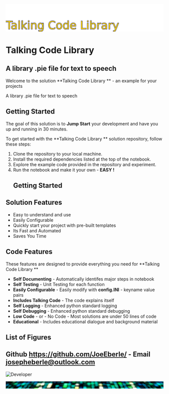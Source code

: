 ![Image image_filename](solution_sign.png)
    
# Talking Code Library  

## A library .pie file for text to speech 

    
Welcome to the solution **Talking Code Library ** - an example for your projects

A library .pie file for text to speech 

## Getting Started

The goal of this solution is to **Jump Start** your development and have you up and running in 30 minutes. 

To get started with the **Talking Code Library ** solution repository, follow these steps:
1. Clone the repository to your local machine.
2. Install the required dependencies listed at the top of the notebook.
3. Explore the example code provided in the repository and experiment.
4. Run the notebook and make it your own - **EASY !**
    ## Getting Started
## Solution Features

- Easy to understand and use  
- Easily Configurable 
- Quickly start your project with pre-built templates
- Its Fast and Automated
- Saves You Time 


## Code Features

These features are designed to provide everything you need for **Talking Code Library ** 

- **Self Documenting** - Automatically identifes major steps in notebook 
- **Self Testing** - Unit Testing for each function
- **Easily Configurable** - Easily modify with **config.INI** - keyname value pairs
- **Includes Talking Code** - The code explains itself 
- **Self Logging** - Enhanced python standard logging   
- **Self Debugging** - Enhanced python standard debugging
- **Low Code** - or - No Code  - Most solutions are under 50 lines of code
- **Educational** - Includes educational dialogue and background material

    
## List of Figures
 
    

## Github https://github.com/JoeEberle/ - Email  josepheberle@outlook.com 
    
![Developer](developer.png)

![Brand](brand.png)
    